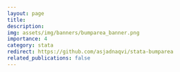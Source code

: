 ```yaml
---
layout: page
title:
description: 
img: assets/img/banners/bumparea_banner.png
importance: 4
category: stata
redirect: https://github.com/asjadnaqvi/stata-bumparea
related_publications: false
---
```


